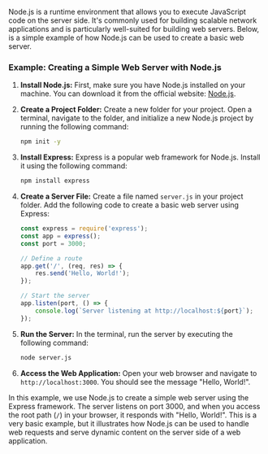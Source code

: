 Node.js is a runtime environment that allows you to execute JavaScript code on the server side. It's commonly used for building scalable network applications and is particularly well-suited for building web servers. Below, is a simple example of how Node.js can be used to create a basic web server.

### Example: Creating a Simple Web Server with Node.js

1. **Install Node.js:**
   First, make sure you have Node.js installed on your machine. You can download it from the official website: [Node.js](https://nodejs.org/).

2. **Create a Project Folder:**
   Create a new folder for your project. Open a terminal, navigate to the folder, and initialize a new Node.js project by running the following command:
   ```bash
   npm init -y
   ```

3. **Install Express:**
   Express is a popular web framework for Node.js. Install it using the following command:
   ```bash
   npm install express
   ```

4. **Create a Server File:**
   Create a file named `server.js` in your project folder. Add the following code to create a basic web server using Express:
   ```javascript
   const express = require('express');
   const app = express();
   const port = 3000;

   // Define a route
   app.get('/', (req, res) => {
       res.send('Hello, World!');
   });

   // Start the server
   app.listen(port, () => {
       console.log(`Server listening at http://localhost:${port}`);
   });
   ```

5. **Run the Server:**
   In the terminal, run the server by executing the following command:
   ```bash
   node server.js
   ```

6. **Access the Web Application:**
   Open your web browser and navigate to `http://localhost:3000`. You should see the message "Hello, World!".

In this example, we use Node.js to create a simple web server using the Express framework. The server listens on port 3000, and when you access the root path (`/`) in your browser, it responds with "Hello, World!". This is a very basic example, but it illustrates how Node.js can be used to handle web requests and serve dynamic content on the server side of a web application.
